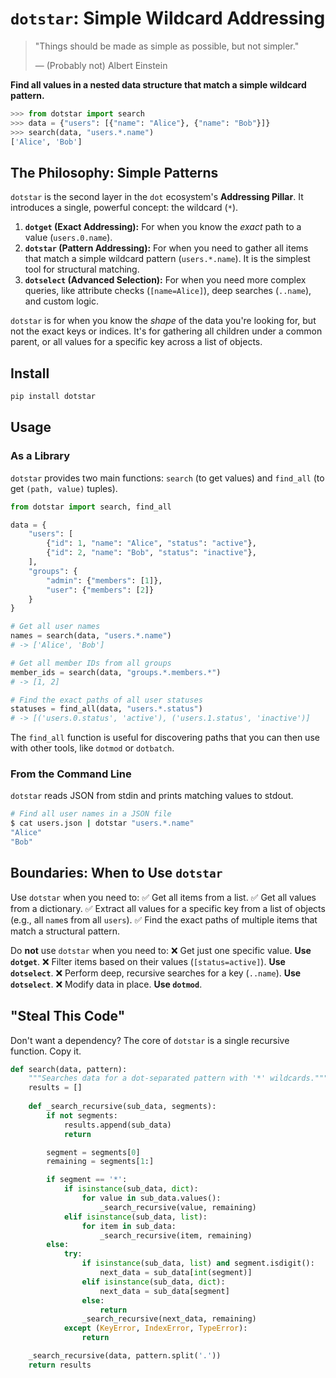 # `dotstar`: Simple Wildcard Addressing

> "Things should be made as simple as possible, but not simpler."
>
> — (Probably not) Albert Einstein

**Find all values in a nested data structure that match a simple wildcard pattern.**

```python
>>> from dotstar import search
>>> data = {"users": [{"name": "Alice"}, {"name": "Bob"}]}
>>> search(data, "users.*.name")
['Alice', 'Bob']
```

## The Philosophy: Simple Patterns

`dotstar` is the second layer in the `dot` ecosystem's **Addressing Pillar**. It introduces a single, powerful concept: the wildcard (`*`).

1. **`dotget` (Exact Addressing):** For when you know the *exact* path to a value (`users.0.name`).
2. **`dotstar` (Pattern Addressing):** For when you need to gather all items that match a simple wildcard pattern (`users.*.name`). It is the simplest tool for structural matching.
3. **`dotselect` (Advanced Selection):** For when you need more complex queries, like attribute checks (`[name=Alice]`), deep searches (`..name`), and custom logic.

`dotstar` is for when you know the *shape* of the data you're looking for, but not the exact keys or indices. It's for gathering all children under a common parent, or all values for a specific key across a list of objects.

## Install

```bash
pip install dotstar
```

## Usage

### As a Library

`dotstar` provides two main functions: `search` (to get values) and `find_all` (to get `(path, value)` tuples).

```python
from dotstar import search, find_all

data = {
    "users": [
        {"id": 1, "name": "Alice", "status": "active"},
        {"id": 2, "name": "Bob", "status": "inactive"},
    ],
    "groups": {
        "admin": {"members": [1]},
        "user": {"members": [2]}
    }
}

# Get all user names
names = search(data, "users.*.name")
# -> ['Alice', 'Bob']

# Get all member IDs from all groups
member_ids = search(data, "groups.*.members.*")
# -> [1, 2]

# Find the exact paths of all user statuses
statuses = find_all(data, "users.*.status")
# -> [('users.0.status', 'active'), ('users.1.status', 'inactive')]
```

The `find_all` function is useful for discovering paths that you can then use with other tools, like `dotmod` or `dotbatch`.

### From the Command Line

`dotstar` reads JSON from stdin and prints matching values to stdout.

```sh
# Find all user names in a JSON file
$ cat users.json | dotstar "users.*.name"
"Alice"
"Bob"
```

## Boundaries: When to Use `dotstar`

Use `dotstar` when you need to:
✅ Get all items from a list.
✅ Get all values from a dictionary.
✅ Extract all values for a specific key from a list of objects (e.g., all `name`s from all `users`).
✅ Find the exact paths of multiple items that match a structural pattern.

Do **not** use `dotstar` when you need to:
❌ Get just one specific value. **Use `dotget`**.
❌ Filter items based on their values (`[status=active]`). **Use `dotselect`**.
❌ Perform deep, recursive searches for a key (`..name`). **Use `dotselect`**.
❌ Modify data in place. **Use `dotmod`**.

## "Steal This Code"

Don't want a dependency? The core of `dotstar` is a single recursive function. Copy it.

```python
def search(data, pattern):
    """Searches data for a dot-separated pattern with '*' wildcards."""
    results = []
    
    def _search_recursive(sub_data, segments):
        if not segments:
            results.append(sub_data)
            return

        segment = segments[0]
        remaining = segments[1:]

        if segment == '*':
            if isinstance(sub_data, dict):
                for value in sub_data.values():
                    _search_recursive(value, remaining)
            elif isinstance(sub_data, list):
                for item in sub_data:
                    _search_recursive(item, remaining)
        else:
            try:
                if isinstance(sub_data, list) and segment.isdigit():
                    next_data = sub_data[int(segment)]
                elif isinstance(sub_data, dict):
                    next_data = sub_data[segment]
                else:
                    return
                _search_recursive(next_data, remaining)
            except (KeyError, IndexError, TypeError):
                return

    _search_recursive(data, pattern.split('.'))
    return results
```
